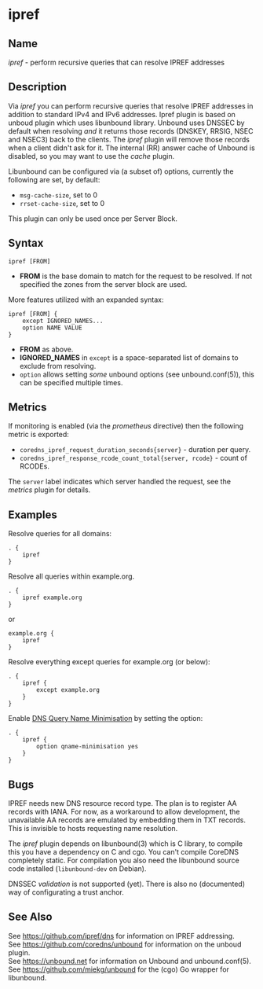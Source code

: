 # ipref

## Name

*ipref* - perform recursive queries that can resolve IPREF addresses

## Description

Via *ipref* you can perform recursive queries that resolve IPREF addresses in addition to
standard IPv4 and IPv6 addresses. Ipref plugin is based on unboud plugin which uses libunbound
library. Unbound uses DNSSEC by default when resolving *and* it returns those records
(DNSKEY, RRSIG, NSEC and NSEC3) back to the clients. The *ipref* plugin will remove those
records when a client didn't ask for it. The internal (RR) answer cache of Unbound is
disabled, so you may want to use the *cache* plugin.

Libunbound can be configured via (a subset of) options, currently the following are set, by default:

* `msg-cache-size`, set to 0
* `rrset-cache-size`, set to 0

This plugin can only be used once per Server Block.

## Syntax

~~~
ipref [FROM]
~~~

* **FROM** is the base domain to match for the request to be resolved. If not specified the zones
  from the server block are used.

More features utilized with an expanded syntax:

~~~
ipref [FROM] {
    except IGNORED_NAMES...
    option NAME VALUE
}
~~~

* **FROM** as above.
* **IGNORED_NAMES** in `except` is a space-separated list of domains to exclude from resolving.
* `option` allows setting *some* unbound options (see unbound.conf(5)), this can be specified multiple
  times.

## Metrics

If monitoring is enabled (via the *prometheus* directive) then the following metric is exported:

* `coredns_ipref_request_duration_seconds{server}` - duration per query.
* `coredns_ipref_response_rcode_count_total{server, rcode}` - count of RCODEs.

The `server` label indicates which server handled the request, see the *metrics* plugin for details.

## Examples

Resolve queries for all domains:
~~~ corefile
. {
    ipref
}
~~~

Resolve all queries within example.org.

~~~ corefile
. {
    ipref example.org
}
~~~

or

~~~ corefile
example.org {
    ipref
}
~~~

Resolve everything except queries for example.org (or below):

~~~ corefile
. {
    ipref {
        except example.org
    }
}
~~~

Enable [DNS Query Name Minimisation](https://tools.ietf.org/html/rfc7816) by setting the option:

~~~ corefile
. {
    ipref {
        option qname-minimisation yes
    }
}
~~~

## Bugs

IPREF needs new DNS resource record type. The plan is to register AA records with IANA.
For now, as a workaround to allow development, the unavailable AA records are emulated
by embedding them in TXT records. This is invisible to hosts requesting name resolution.

The *ipref* plugin depends on libunbound(3) which is C library, to compile this you have
a dependency on C and cgo. You can't compile CoreDNS completely static. For compilation you
also need the libunbound source code installed (`libunbound-dev` on Debian).

DNSSEC *validation* is not supported (yet). There is also no (documented) way of configurating
a trust anchor.

## See Also

See <https://github.com/ipref/dns> for information on IPREF addressing.<br/>
See <https://github.com/coredns/unbound> for information on the unboud plugin.<br/>
See <https://unbound.net> for information on Unbound and unbound.conf(5).<br/>
See <https://github.com/miekg/unbound> for the (cgo) Go wrapper for libunbound.<br/>
